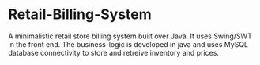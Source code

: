 # Retail-Billing-System
A minimalistic retail store billing system built over Java.
It uses Swing/SWT in the front end. The business-logic is developed in java and uses MySQL database connectivity to store and retreive inventory and prices.

